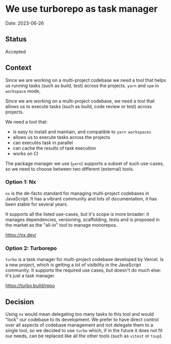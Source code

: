 # We use turborepo as task manager

Date: 2023-06-26

## Status

Accepted

## Context

Since we are working on a multi-project codebase we need a tool that helps us
running tasks (such as build, test) across the projects. `yarn` and `npm` in
`workspace` mode,

Since we are working on a multi-project codebase, we need a tool that allows us
to execute tasks (such as build, code review or test) across projects.

We need a tool that:

- is easy to install and maintain, and compatible to `yarn workspaces`
- allows us to execute tasks across the projects
- can executes task in parallel
- can cache the results of task execution
- works on CI

The package manager we use (`yarn`) supports a subset of such use-cases, so we
need to choose between two different (external) tools.

### Option 1: Nx

`nx` is the de-facto standard for managing multi-project codebases in
JavaScript. It has a vibrant community and lots of documentation, it has been
stable for several years.

It supports all the listed use-cases, but it's scope is more broader: it manages
dependencies, versioning, scaffolding, tests and is proposed in the market as
the "all-in" tool to manage monorepos.

https://nx.dev/

### Option 2: Turborepo

`turbo` is a task manager for multi-project codebase developed by Vercel. Is a
new project, which is getting a lot of visibility in the JavaScript community.
It supports the required use cases, but doesn't do much else: it's just a task
manager.

https://turbo.build/repo

## Decision

Using `nx` would mean delegating too many tasks to this tool and would "lock"
our codebase to its development. We prefer to have direct control over all
aspects of codebase management and not delegate them to a single tool, so we
decided to use `turbo` which, if in the future it does not fit our needs, can be
replaced like all the other tools (such as `vitest` or `tsup`).
